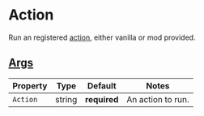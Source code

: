 # Action

Run an registered [action](https://stardewvalleywiki.com/Modding:Trigger_actions), either vanilla or mod provided.

## [Args](~/api/TrinketTinker.Models.AbilityArgs.ActionArgs.yml)

| Property | Type | Default | Notes |
| -------- | ---- | ------- | ----- |
| `Action` | string | **required** | An action to run. |
